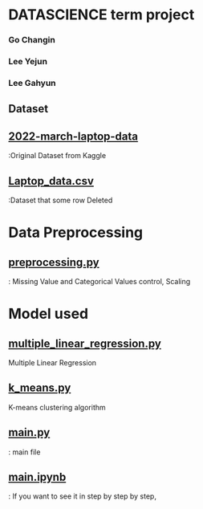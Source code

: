 # DATASCIENCE term project

### Go Changin 
### Lee Yejun 
### Lee Gahyun

## Dataset
## [2022-march-laptop-data](https://www.kaggle.com/datasets/kuchhbhi/2022-march-laptop-data)
:Original Dataset from Kaggle
## [Laptop_data.csv](https://github.com/gochangin-ai/DS-TermProject/blob/e2a040fe80631bdb2715805558c8e03f9faf2587/Laptop_data.csv)
:Dataset that some row Deleted

# Data Preprocessing
## [preprocessing.py](https://github.com/gochangin-ai/DS-TermProject/blob/e2a040fe80631bdb2715805558c8e03f9faf2587/preprocessing.py)
: Missing Value and Categorical Values control, Scaling

# Model used
## [multiple_linear_regression.py](https://github.com/gochangin-ai/DS-TermProject/blob/e2a040fe80631bdb2715805558c8e03f9faf2587/k_means.py)
Multiple Linear Regression

## [k_means.py](https://github.com/gochangin-ai/DS-TermProject/blob/e2a040fe80631bdb2715805558c8e03f9faf2587/multiple_linear_regression.py)
K-means clustering algorithm

## [main.py](https://github.com/gochangin-ai/DS-TermProject/blob/e3b5f3adf3da3b3e47d4bc963f016e63a416310a/main.py)
: main file


## [main.ipynb](https://github.com/gochangin-ai/DS-TermProject/blob/e2a040fe80631bdb2715805558c8e03f9faf2587/main.ipynb)
: If you want to see it in step by step by step,
